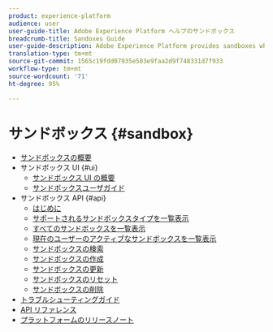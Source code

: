 ```yaml
---
product: experience-platform
audience: user
user-guide-title: Adobe Experience Platform ヘルプのサンドボックス
breadcrumb-title: Sandoxes Guide
user-guide-description: Adobe Experience Platform provides sandboxes which partition a single Platform instance into separate virtual environments to help develop and evolve digital experience applications. Using sandboxes, you can run multiple digital experience applications in parallel and cater to the development, testing, and deployment of these applications while ensuring operational compliance.
translation-type: tm+mt
source-git-commit: 1565c19fdd07935e503e9faa2d9f748331d7f933
workflow-type: tm+mt
source-wordcount: '71'
ht-degree: 95%

---
```



# サンドボックス {#sandbox}

* [サンドボックスの概要](home.md)
* サンドボックス UI {#ui}
   * [サンドボックス UI の概要](ui/overview.md)
   * [サンドボックスユーザガイド](ui/user-guide.md)
* サンドボックス API {#api}
   * [はじめに](api/getting-started.md)
   * [サポートされるサンドボックスタイプを一覧表示](api/list-sandbox-types.md)
   * [すべてのサンドボックスを一覧表示](api/list-all-sandboxes.md)
   * [現在のユーザーのアクティブなサンドボックスを一覧表示](api/list-active-sandboxes.md)
   * [サンドボックスの検索](api/look-up-sandbox.md)
   * [サンドボックスの作成](api/create-sandbox.md)
   * [サンドボックスの更新](api/update-sandbox.md)
   * [サンドボックスのリセット](api/reset-sandbox.md)
   * [サンドボックスの削除](api/delete-sandbox.md)
* [トラブルシューティングガイド](troubleshooting-guide.md)
* [API リファレンス](https://www.adobe.io/apis/experienceplatform/home/api-reference.html#!acpdr/swagger-specs/sandbox-api.yaml)
* [プラットフォームのリリースノート](https://docs.adobe.com/content/help/ja-JP/experience-platform/release-notes/latest.html)